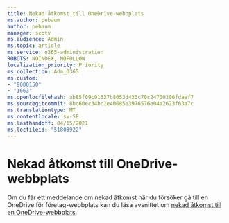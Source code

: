 ```yaml
---
title: Nekad åtkomst till OneDrive-webbplats
ms.author: pebaum
author: pebaum
manager: scotv
ms.audience: Admin
ms.topic: article
ms.service: o365-administration
ROBOTS: NOINDEX, NOFOLLOW
localization_priority: Priority
ms.collection: Adm_O365
ms.custom:
- "9000150"
- "1663"
ms.openlocfilehash: ab85f09c91337b8653d433c70c24700306fdaef7
ms.sourcegitcommit: 8bc60ec34bc1e40685e3976576e04a2623f63a7c
ms.translationtype: MT
ms.contentlocale: sv-SE
ms.lasthandoff: 04/15/2021
ms.locfileid: "51803922"
---
```

# <a name="access-denied-to-onedrive-site"></a>Nekad åtkomst till OneDrive-webbplats

Om du får ett meddelande om nekad åtkomst när du försöker gå till en OneDrive för företag-webbplats kan du läsa avsnittet om [nekad åtkomst till en OneDrive-webbplats](https://docs.microsoft.com/sharepoint/troubleshoot/administration/access-denied-or-need-permission-error-sharepoint-online-or-onedrive-for-business#when-accessing-a-onedrive-site).
